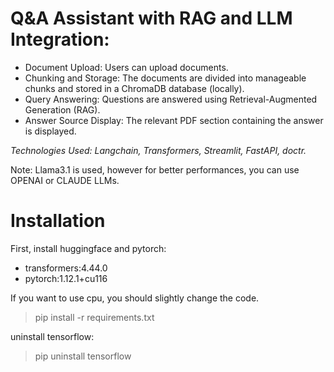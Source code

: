# Q&A Assistant with RAG and LLM Integration:

- Document Upload: Users can upload documents.
- Chunking and Storage: The documents are divided into manageable chunks and stored in a ChromaDB database (locally).
- Query Answering: Questions are answered using Retrieval-Augmented Generation (RAG).
- Answer Source Display: The relevant PDF section containing the answer is displayed.

*Technologies Used: Langchain, Transformers, Streamlit, FastAPI, doctr.*

Note: Llama3.1 is used, however for better performances, you can use OPENAI or CLAUDE LLMs.


# Installation

First, install huggingface and pytorch:
- transformers:4.44.0
- pytorch:1.12.1+cu116

If you want to use cpu, you should slightly change the code.

> pip install -r requirements.txt

uninstall tensorflow:

> pip uninstall tensorflow